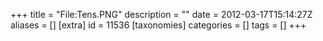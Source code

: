 +++
title = "File:Tens.PNG"
description = ""
date = 2012-03-17T15:14:27Z
aliases = []
[extra]
id = 11536
[taxonomies]
categories = []
tags = []
+++


